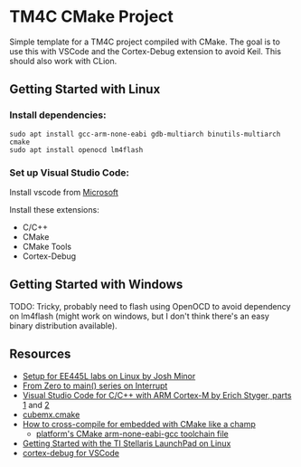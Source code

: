 # TM4C CMake Project
Simple template for a TM4C project compiled with CMake. The goal is to use this with VSCode and
the Cortex-Debug extension to avoid Keil. This should also work with CLion.

## Getting Started with Linux
### Install dependencies:
```
sudo apt install gcc-arm-none-eabi gdb-multiarch binutils-multiarch cmake
sudo apt install openocd lm4flash
```

### Set up Visual Studio Code:
Install vscode from [Microsoft](https://code.visualstudio.com/)

Install these extensions:
- C/C++
- CMake
- CMake Tools
- Cortex-Debug

## Getting Started with Windows
TODO: Tricky, probably need to flash using OpenOCD to avoid dependency on lm4flash (might work on
windows, but I don't think there's an easy binary distribution available).

## Resources

- [Setup for EE445L labs on Linux by Josh Minor](https://github.com/jishminor/ee445l-linux)
- [From Zero to main() series on Interrupt](https://interrupt.memfault.com/tag/zero-to-main/)
- [Visual Studio Code for C/C++ with ARM Cortex-M by Erich Styger, parts 1](https://mcuoneclipse.com/2021/05/01/visual-studio-code-for-c-c-with-arm-cortex-m-part-1/) and [2](https://mcuoneclipse.com/2021/05/04/visual-studio-code-for-c-c-with-arm-cortex-m-part-2/)
- [cubemx.cmake](https://github.com/patrislav1/cubemx.cmake)
- [How to cross-compile for embedded with CMake like a champ](https://kubasejdak.com/how-to-cross-compile-for-embedded-with-cmake-like-a-champ)
    - [platform's CMake arm-none-eabi-gcc toolchain file](https://gitlab.com/embeddedlinux/libs/platform/-/blob/master/lib/baremetal-arm/arm-none-eabi-gcc.cmake)
- [Getting Started with the TI Stellaris LaunchPad on Linux](https://www.jann.cc/2012/12/11/getting_started_with_the_ti_stellaris_launchpad_on_linux.html)
- [cortex-debug for VSCode](https://github.com/Marus/cortex-debug/wiki)
